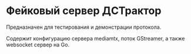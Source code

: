 # Фейковый сервер ДСТрактор

Предназначен для тестирования и демонстрации протокола.

Содержит конфигурацию сервера mediamtx, поток GStreamer, а также websocket сервер на Go.
